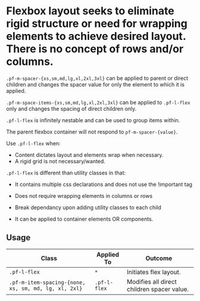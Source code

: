 <!-- The flexbox layout system relies on a default spacer value, that is applied contextually to flex items. For example, if the flex-direction is set to 'row', spacers will be applied to 'margin-right'. If 'pf-m-justify-items-flex-end' is applied to 'pf-l-flex', spacers will be applied to 'margin-left' on flex children.-->


# Flexbox layout seeks to eliminate rigid structure or need for wrapping elements to achieve desired layout. There is no concept of rows and/or columns.

`.pf-m-spacer-{xs,sm,md,lg,xl,2xl,3xl}` can be applied to parent or direct children and changes the spacer value for only the element to which it is applied.

`.pf-m-space-items-{xs,sm,md,lg,xl,2xl,3xl}` can be applied to `.pf-l-flex` only and changes the spacing of direct children only.

`.pf-l-flex` is infinitely nestable and can be used to group items within.

The parent flexbox container will not respond to `pf-m-spacer-{value}`.

Use `.pf-l-flex` when:
- Content dictates layout and elements wrap when necessary.
- A rigid grid is not necessary/wanted.


`.pf-l-flex` is different than utility classes in that:
- It contains multiple css declarations and does not use the !important tag
- Does not require wrapping elements in columns or rows

- Break dependancy upon adding utility classes to each child
- It can be applied to container elements OR components.

<!-- ## Overview

Only if needed write a short description with implementation notes. Design and interaction notes are already written on the design specs, don't repeat information.

For example for buttons: Always add a modifier class to add color to the button. Never use the class `.btn` on its own. -->

## Usage

| Class | Applied To | Outcome |
| -- | -- | -- |
| `.pf-l-flex` | `*` |  Initiates flex layout. |
| `.pf-m-item-spacing-{none, xs, sm, md, lg, xl, 2xl}` | `.pf-l-flex` |  Modifies all direct children spacer value. |
